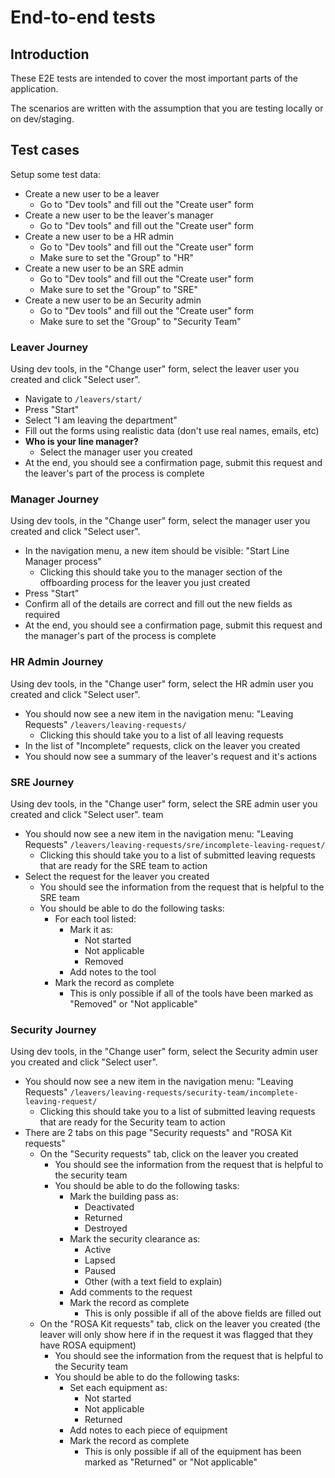 # End-to-end tests

## Introduction

These E2E tests are intended to cover the most important parts of the application.

The scenarios are written with the assumption that you are testing locally or on dev/staging.

## Test cases

Setup some test data:

- Create a new user to be a leaver
    - Go to "Dev tools" and fill out the "Create user" form
- Create a new user to be the leaver's manager
    - Go to "Dev tools" and fill out the "Create user" form
- Create a new user to be a HR admin
    - Go to "Dev tools" and fill out the "Create user" form
    - Make sure to set the "Group" to "HR"
- Create a new user to be an SRE admin
    - Go to "Dev tools" and fill out the "Create user" form
    - Make sure to set the "Group" to "SRE"
- Create a new user to be an Security admin
    - Go to "Dev tools" and fill out the "Create user" form
    - Make sure to set the "Group" to "Security Team"

### Leaver Journey

Using dev tools, in the "Change user" form, select the leaver user you created and click "Select user".

- Navigate to `/leavers/start/`
- Press "Start"
- Select "I am leaving the department"
- Fill out the forms using realistic data (don't use real names, emails, etc)
- **Who is your line manager?**
    - Select the manager user you created
- At the end, you should see a confirmation page, submit this request and the leaver's part of the process is complete

### Manager Journey

Using dev tools, in the "Change user" form, select the manager user you created and click "Select user".

- In the navigation menu, a new item should be visible: "Start Line Manager process"
    - Clicking this should take you to the manager section of the offboarding process for the leaver you just created
- Press "Start"
- Confirm all of the details are correct and fill out the new fields as required
- At the end, you should see a confirmation page, submit this request and the manager's part of the process is complete

### HR Admin Journey

Using dev tools, in the "Change user" form, select the HR admin user you created and click "Select user".

- You should now see a new item in the navigation menu: "Leaving Requests" `/leavers/leaving-requests/`
    - Clicking this should take you to a list of all leaving requests
- In the list of "Incomplete" requests, click on the leaver you created
- You should now see a summary of the leaver's request and it's actions

### SRE Journey

Using dev tools, in the "Change user" form, select the SRE admin user you created and click "Select user".
 team

- You should now see a new item in the navigation menu: "Leaving Requests" `/leavers/leaving-requests/sre/incomplete-leaving-request/`
    - Clicking this should take you to a list of submitted leaving requests that are ready for the SRE team to action
- Select the request for the leaver you created
    - You should see the information from the request that is helpful to the SRE team
    - You should be able to do the following tasks:
        - For each tool listed:
            - Mark it as:
                - Not started
                - Not applicable
                - Removed
            - Add notes to the tool
        - Mark the record as complete
            - This is only possible if all of the tools have been marked as "Removed" or "Not applicable"

### Security Journey

Using dev tools, in the "Change user" form, select the Security admin user you created and click "Select user".

- You should now see a new item in the navigation menu: "Leaving Requests" `/leavers/leaving-requests/security-team/incomplete-leaving-request/`
    - Clicking this should take you to a list of submitted leaving requests that are ready for the Security team to action
- There are 2 tabs on this page "Security requests" and "ROSA Kit requests"
    - On the "Security requests" tab, click on the leaver you created
        - You should see the information from the request that is helpful to the security team
        - You should be able to do the following tasks:
            - Mark the building pass as:
                - Deactivated
                - Returned
                - Destroyed
            - Mark the security clearance as:
                - Active
                - Lapsed
                - Paused
                - Other (with a text field to explain)
            - Add comments to the request
            - Mark the record as complete
                - This is only possible if all of the above fields are filled out
    - On the "ROSA Kit requests" tab, click on the leaver you created (the leaver will only show here if in the request it was flagged that they have ROSA equipment)
        - You should see the information from the request that is helpful to the Security team
        - You should be able to do the following tasks:
            - Set each equipment as:
                - Not started
                - Not applicable
                - Returned
            - Add notes to each piece of equipment
            - Mark the record as complete
                - This is only possible if all of the equipment has been marked as "Returned" or "Not applicable"
